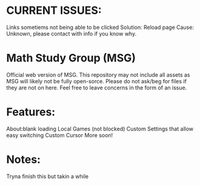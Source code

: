 # CURRENT ISSUES:
Links sometiems not being able to be clicked
Solution: Reload page
Cause: Unknown, please contact with info if you know why.

# Math Study Group (MSG)
Official web version of MSG. This repository may not include all assets as MSG will likely not be fully open-sorce. Please do not ask/beg for files if they are not on here. Feel free to leave concerns in the form of an issue.

# Features:
About:blank loading
Local Games (not blocked)
Custom Settings that allow easy switching
Custom Cursor
More soon!

# Notes:
Tryna finish this but takin a while